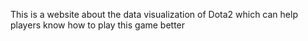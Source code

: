 This is a website about the data visualization of Dota2 which can help players know how to play this game better
